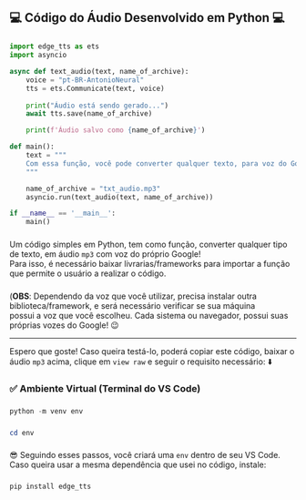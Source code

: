 **<h2>💻 Código do Áudio Desenvolvido em Python 💻</h2>**

###
```python
import edge_tts as ets
import asyncio

async def text_audio(text, name_of_archive):
    voice = "pt-BR-AntonioNeural"
    tts = ets.Communicate(text, voice)
    
    print("Áudio está sendo gerado...")
    await tts.save(name_of_archive)

    print(f'Áudio salvo como {name_of_archive}')

def main():
    text = """
    Com essa função, você pode converter qualquer texto, para voz do Google!
    """

    name_of_archive = "txt_audio.mp3"
    asyncio.run(text_audio(text, name_of_archive))

if __name__ == '__main__':
    main()
```

###

Um código simples em Python, tem como função, converter qualquer tipo de texto, em áudio `mp3` com voz do próprio Google!<br>
Para isso, é necessário baixar livrarias/frameworks para importar a função que permite o usuário a realizar o código.

###

(**OBS**: Dependendo da voz que você utilizar, precisa instalar outra biblioteca/framework, e será necessário verificar se sua máquina<br>
possui a voz que você escolheu. Cada sistema ou navegador, possui suas próprias vozes do Google! 😉

---

Espero que goste! Caso queira testá-lo, poderá copiar este código, baixar o áudio `mp3` acima, clique em `view raw` e seguir o requisito necessário: ⬇️

###

**<h3>✅ Ambiente Virtual (Terminal do VS Code)</h3>**

###
```powershell
python -m venv env
```

###
```powershell
cd env
```

###

😎 Seguindo esses passos, você criará uma `env` dentro de seu VS Code. Caso queira usar a mesma dependência que usei no código, instale:

###
```powershell
pip install edge_tts
```

###
